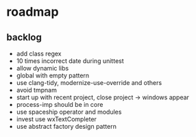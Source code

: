 # roadmap

## backlog
- add class regex
- 10 times incorrect date during unittest
- allow dynamic libs
- global with empty pattern
- use clang-tidy, modernize-use-override and others
- avoid tmpnam
- start up with recent project, close project
  -> windows appear
- process-imp should be in core
- use spaceship operator
  and modules
- invest use wxTextCompleter
- use abstract factory design pattern
